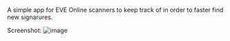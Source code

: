 A simple app for EVE Online scanners to keep track of in order to faster find new signarures.

Screenshot:
![image](https://github.com/dan-fratean/routed/assets/1668488/313c667e-4e59-48e4-9046-5fa6257a2ddd)
